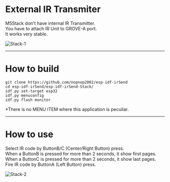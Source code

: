 # External IR Transmiter
M5Stack don't have internal IR Transmitter.   
You have to attach IR Unit to GROVE-A port.   
It works very stable.   

![Stack-1](https://user-images.githubusercontent.com/6020549/184525932-42bc5c42-4420-405d-9a09-fdec4b5ef942.JPG)

---

# How to build

```
git clone https://github.com/nopnop2002/esp-idf-irSend
cd esp-idf-irSend/esp-idf-irSend-Stack/
idf.py set-target esp32
idf.py menuconfig
idf.py flash monitor
```

\*There is no MENU ITEM where this application is peculiar.   

---

# How to use

Select IR code by ButtonB/C (Center/Right Button) press.   
When a ButtonB is pressed for more than 2 seconds, it show first pages.   
When a ButtonC is pressed for more than 2 seconds, it show last pages.   
Fire IR code by ButtonA (Left Button) press.   

![Stack-2](https://user-images.githubusercontent.com/6020549/60749723-dfeb4180-9fd8-11e9-828f-8b58d1c9fc59.JPG)
